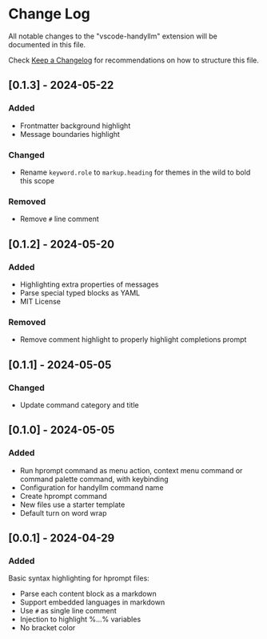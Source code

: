 # Change Log

All notable changes to the "vscode-handyllm" extension will be documented in this file.

Check [Keep a Changelog](http://keepachangelog.com/) for recommendations on how to structure this file.


## [0.1.3] - 2024-05-22

### Added

- Frontmatter background highlight
- Message boundaries highlight

### Changed

- Rename `keyword.role` to `markup.heading` for themes in the wild to bold this scope

### Removed

- Remove `#` line comment


## [0.1.2] - 2024-05-20

### Added

- Highlighting extra properties of messages
- Parse special typed blocks as YAML
- MIT License

### Removed

- Remove comment highlight to properly highlight completions prompt


## [0.1.1] - 2024-05-05

### Changed

- Update command category and title


## [0.1.0] - 2024-05-05

### Added

- Run hprompt command as menu action, context menu command or command palette command, with keybinding
- Configuration for handyllm command name
- Create hprompt command
- New files use a starter template
- Default turn on word wrap


## [0.0.1] - 2024-04-29

### Added

Basic syntax highlighting for hprompt files:
- Parse each content block as a markdown
- Support embedded languages in markdown
- Use `#` as single line comment
- Injection to highlight %...% variables
- No bracket color


